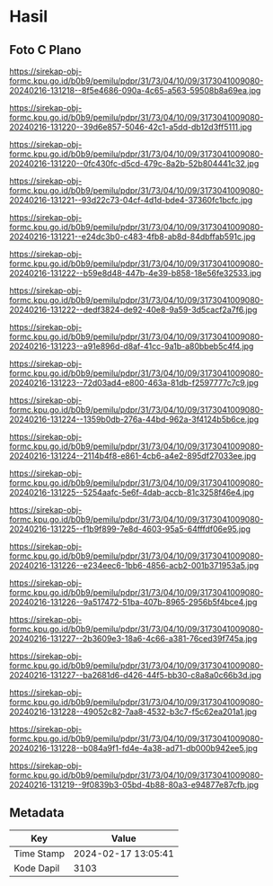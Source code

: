# Hasil

## Foto C Plano

https://sirekap-obj-formc.kpu.go.id/b0b9/pemilu/pdpr/31/73/04/10/09/3173041009080-20240216-131218--8f5e4686-090a-4c65-a563-59508b8a69ea.jpg

https://sirekap-obj-formc.kpu.go.id/b0b9/pemilu/pdpr/31/73/04/10/09/3173041009080-20240216-131220--39d6e857-5046-42c1-a5dd-db12d3ff5111.jpg

https://sirekap-obj-formc.kpu.go.id/b0b9/pemilu/pdpr/31/73/04/10/09/3173041009080-20240216-131220--0fc430fc-d5cd-479c-8a2b-52b804441c32.jpg

https://sirekap-obj-formc.kpu.go.id/b0b9/pemilu/pdpr/31/73/04/10/09/3173041009080-20240216-131221--93d22c73-04cf-4d1d-bde4-37360fc1bcfc.jpg

https://sirekap-obj-formc.kpu.go.id/b0b9/pemilu/pdpr/31/73/04/10/09/3173041009080-20240216-131221--e24dc3b0-c483-4fb8-ab8d-84dbffab591c.jpg

https://sirekap-obj-formc.kpu.go.id/b0b9/pemilu/pdpr/31/73/04/10/09/3173041009080-20240216-131222--b59e8d48-447b-4e39-b858-18e56fe32533.jpg

https://sirekap-obj-formc.kpu.go.id/b0b9/pemilu/pdpr/31/73/04/10/09/3173041009080-20240216-131222--dedf3824-de92-40e8-9a59-3d5cacf2a7f6.jpg

https://sirekap-obj-formc.kpu.go.id/b0b9/pemilu/pdpr/31/73/04/10/09/3173041009080-20240216-131223--a91e896d-d8af-41cc-9a1b-a80bbeb5c4f4.jpg

https://sirekap-obj-formc.kpu.go.id/b0b9/pemilu/pdpr/31/73/04/10/09/3173041009080-20240216-131223--72d03ad4-e800-463a-81db-f2597777c7c9.jpg

https://sirekap-obj-formc.kpu.go.id/b0b9/pemilu/pdpr/31/73/04/10/09/3173041009080-20240216-131224--1359b0db-276a-44bd-962a-3f4124b5b6ce.jpg

https://sirekap-obj-formc.kpu.go.id/b0b9/pemilu/pdpr/31/73/04/10/09/3173041009080-20240216-131224--2114b4f8-e861-4cb6-a4e2-895df27033ee.jpg

https://sirekap-obj-formc.kpu.go.id/b0b9/pemilu/pdpr/31/73/04/10/09/3173041009080-20240216-131225--5254aafc-5e6f-4dab-accb-81c3258f46e4.jpg

https://sirekap-obj-formc.kpu.go.id/b0b9/pemilu/pdpr/31/73/04/10/09/3173041009080-20240216-131225--f1b9f899-7e8d-4603-95a5-64fffdf06e95.jpg

https://sirekap-obj-formc.kpu.go.id/b0b9/pemilu/pdpr/31/73/04/10/09/3173041009080-20240216-131226--e234eec6-1bb6-4856-acb2-001b371953a5.jpg

https://sirekap-obj-formc.kpu.go.id/b0b9/pemilu/pdpr/31/73/04/10/09/3173041009080-20240216-131226--9a517472-51ba-407b-8965-2956b5f4bce4.jpg

https://sirekap-obj-formc.kpu.go.id/b0b9/pemilu/pdpr/31/73/04/10/09/3173041009080-20240216-131227--2b3609e3-18a6-4c66-a381-76ced39f745a.jpg

https://sirekap-obj-formc.kpu.go.id/b0b9/pemilu/pdpr/31/73/04/10/09/3173041009080-20240216-131227--ba2681d6-d426-44f5-bb30-c8a8a0c66b3d.jpg

https://sirekap-obj-formc.kpu.go.id/b0b9/pemilu/pdpr/31/73/04/10/09/3173041009080-20240216-131228--49052c82-7aa8-4532-b3c7-f5c62ea201a1.jpg

https://sirekap-obj-formc.kpu.go.id/b0b9/pemilu/pdpr/31/73/04/10/09/3173041009080-20240216-131228--b084a9f1-fd4e-4a38-ad71-db000b942ee5.jpg

https://sirekap-obj-formc.kpu.go.id/b0b9/pemilu/pdpr/31/73/04/10/09/3173041009080-20240216-131219--9f0839b3-05bd-4b88-80a3-e94877e87cfb.jpg


## Metadata

| Key        | Value               |
| ---------- | ------------------- |
| Time Stamp | 2024-02-17 13:05:41 |
| Kode Dapil | 3103                |



